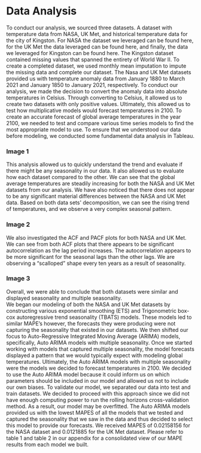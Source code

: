 # Data Analysis
To conduct our analysis, we sourced three datasets. A dataset with temperature data from NASA, UK Met, and historical temperature data for the city of Kingston. For NASA the dataset we leveraged can be found here, for the UK Met the data leveraged can be found here, and finally, the data we leveraged for Kingston can be found here. The Kingston dataset contained missing values that spanned the entirety of World War II. To create a completed dataset, we used monthly mean imputation to impute the missing data and complete our dataset. 
The Nasa and UK Met datasets provided us with temperature anomaly data from January 1880 to March 2021 and January 1850 to January 2021, respectively. To conduct our analysis, we made the decision to convert the anomaly data into absolute temperatures in Celsius. Through converting to Celsius, it allowed us to create two datasets with only positive values. Ultimately, this allowed us to test how multiplicative models would forecast temperatures in 2100. 
To create an accurate forecast of global average temperatures in the year 2100, we needed to test and compare various time series models to find the most appropriate model to use. To ensure that we understood our data before modeling, we conducted some fundamental data analysis in Tableau.

### Image 1



This analysis allowed us to quickly understand the trend and evaluate if there might be any seasonality in our data. It also allowed us to evaluate how each dataset compared to the other. We can see that the global average temperatures are steadily increasing for both the NASA and UK Met datasets from our analysis. We have also noticed that there does not appear to be any significant material differences between the NASA and UK Met data. Based on both data sets' decomposition, we can see the rising trend of temperatures, and we observe a very complex seasonal pattern.

### Image 2



We also investigated the ACF and PACF plots for both NASA and UK Met. We can see from both ACF plots that there appears to be significant autocorrelation as the lag period increases. The autocorrelation appears to be more significant for the seasonal lags than the other lags. We are observing a “scalloped” shape every ten years as a result of seasonality. 

### Image 3


Overall, we were able to conclude that both datasets were similar and displayed seasonality and multiple seasonality.   
We began our modeling of both the NASA and UK Met datasets by constructing various exponential smoothing (ETS) and Trigonometric box-cox autoregressive trend seasonality (TBATS) models. These models led to similar MAPE’s however, the forecasts they were producing were not capturing the seasonality that existed in our datasets. We then shifted our focus to Auto-Regressive Integrated Moving Average (ARIMA) models, specifically, Auto ARIMA models with multiple seasonality. Once we started working with models that captured multiple seasonality, the model forecasts displayed a pattern that we would typically expect with modeling global temperatures. Ultimately, the Auto ARIMA models with multiple seasonality were the models we decided to forecast temperatures in 2100. We decided to use the Auto ARIMA model because it could inform us on which parameters should be included in our model and allowed us not to include our own biases. To validate our model, we separated our data into test and train datasets. We decided to proceed with this approach since we did not have enough computing power to run the rolling horizons cross-validation method. As a result, our model may be overfitted. 
The Auto ARIMA models provided us with the lowest MAPES of all the models that we tested and captured the seasonality that we saw in the data and thus decided to select this model to provide our forecasts. We received MAPES of 0.02158156 for the NASA dataset and 0.0121885 for the UK Met dataset. Please refer to table 1 and table 2 in our appendix for a consolidated view of our MAPE results from each model we built.
